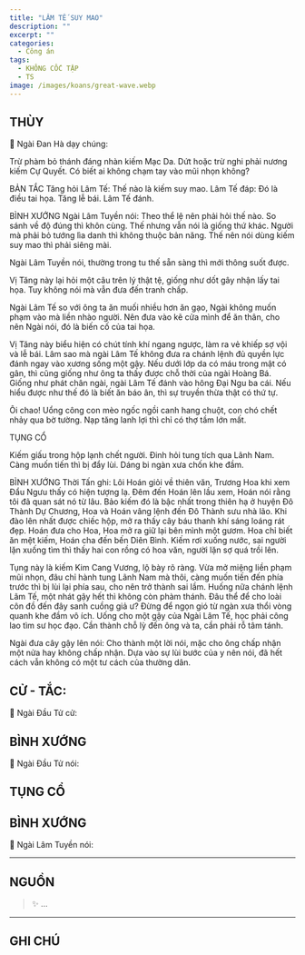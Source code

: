 ```yaml
---
title: "LÂM TẾ SUY MAO"
description: ""
excerpt: ""
categories:
  - Công án
tags:
  - KHÔNG CỐC TẬP
  - TS 
image: /images/koans/great-wave.webp
---
```


## THÙY

📢 Ngài Đan Hà dạy chúng:

Trừ phàm bỏ thánh đáng nhàn kiếm Mạc Da. Dứt hoặc trừ nghi phải nương kiếm Cự Quyết. Có biết ai không chạm tay vào mũi nhọn không?

BẢN TẮC
Tăng hỏi Lâm Tế: Thế nào là kiếm suy mao.
Lâm Tế đáp: Đó là điều tai họa.
Tăng lễ bái.
Lâm Tế đánh.

BÌNH XƯỚNG
Ngài Lâm Tuyền nói: Theo thể lệ nên phải hỏi thế nào. So sánh về độ đúng thì khôn cùng. Thế nhưng vẫn nói là giống thứ khác. Người mà phải bỏ tướng lìa danh thì không thuộc bản năng. Thế nên nói dùng kiếm suy mao thì phải siêng mài.

Ngài Lâm Tuyền nói, thường trong tu thế sẵn sàng thì mới thông suốt được.

Vị Tăng này lại hỏi một câu trên lý thật tệ, giống như dốt gây nhận lấy tai họa. Tuy không nói mà vẫn đưa đến tranh chấp.

Ngài Lâm Tế so với ông ta ăn muối nhiều hơn ăn gạo, Ngài không muốn phạm vào mà liền nhào người. Nên đưa vào kẽ cửa mình để ăn thân, cho nên Ngài nói, đó là biến cố của tai họa.

Vị Tăng này biểu hiện có chút tính khí ngang ngược, làm ra vẻ khiếp sợ vội và lễ bái. Lâm sao mà ngài Lâm Tế không đưa ra chánh lệnh đủ quyền lực đánh ngay vào xương sống một gậy. Nếu dưới lớp da có máu trong mật có gân, thì cũng giống như ông ta thấy được chỗ thời của ngài Hoàng Bá. Giống như phát chân ngài, ngài Lâm Tế đánh vào hông Đại Ngu ba cái. Nếu hiểu được như thế đó là biết ăn báo ân, thì sự truyền thừa thật có thứ tự.

Ôi chao! Uổng công con mèo ngốc ngồi canh hang chuột, con chó chết nhảy qua bờ tường. Nạp tăng lanh lợi thì chỉ có thợ tầm lớn mất.

TỤNG CỔ

Kiếm giấu trong hộp lạnh chết người.
Đinh hỏi tung tích qua Lãnh Nam.
Càng muốn tiến thì bị đẩy lùi.
Dáng bi ngàn xưa chốn khe đầm.

BÌNH XƯỚNG
Thời Tấn ghi: Lôi Hoán giỏi về thiên văn, Trương Hoa khi xem Đẩu Ngưu thấy có hiện tượng lạ. Đêm đến Hoán lên lầu xem, Hoán nói rằng tôi đã quan sát nó từ lâu. Bảo kiếm đó là bậc nhất trong thiên hạ ở huyện Đô Thành Dự Chương, Hoa và Hoán vâng lệnh đến Đô Thành sưu nhà lão. Khi đào lên nhất được chiếc hộp, mở ra thấy cây báu thanh khí sáng loáng rát đẹp. Hoán đưa cho Hoa, Hoa mở ra giữ lại bên mình một gươm. Hoa chỉ biết ăn mệt kiếm, Hoán cha đến bến Diên Bình. Kiếm rơi xuống nước, sai người lặn xuống tìm thì thấy hai con rồng có hoa văn, người lặn sợ quá trồi lên.

Tụng này là kiếm Kim Cang Vương, lộ bày rõ ràng. Vừa mở miệng liền phạm mũi nhọn, đâu chỉ hành tung Lãnh Nam mà thôi, càng muốn tiến đến phía trước thì bị lùi lại phía sau, cho nên trở thành sai lầm. Huống nữa chánh lệnh Lâm Tế, một nhát gậy hết thì không còn phàm thánh. Đâu thể để cho loài côn đồ đến đây sanh cuồng giả ư? Đừng để ngọn gió từ ngàn xưa thổi vòng quanh khe đầm vô ích. Uống cho một gậy của Ngài Lâm Tế, học phải công lao tìm sư học đạo. Cần thành chỗ lỳ đến ông và ta, cần phải rỗ tâm tánh.

Ngài đưa cây gậy lên nói: Cho thành một lời nói, mặc cho ông chấp nhận một nửa hay không chấp nhận. Dựa vào sự lùi bước của y nên nói, đã hết cách vẫn không có một tư cách của thường dân.

## CỬ - TẮC:

📢 Ngài Đầu Tử cử:

> 

## BÌNH XƯỚNG

📢 Ngài Đầu Tử nói:


## TỤNG CỔ

> 

## BÌNH XƯỚNG

📢 Ngài Lâm Tuyền nói:



<hr class="blog-rule" />

## NGUỒN

> ✨ ...

<hr class="blog-rule" />

## GHI CHÚ

[^1]: ⭐️ <a href="/masters/Baizhang-Huaihai" target="_blank">🔗 TS </a>


